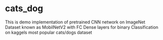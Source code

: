 # cats_dog

This is demo implementation of pretrained CNN network on ImageNet Dataset known as MobilNetV2 with FC Dense layers for binary Classification on kaggels most popular cats/dogs dataset
